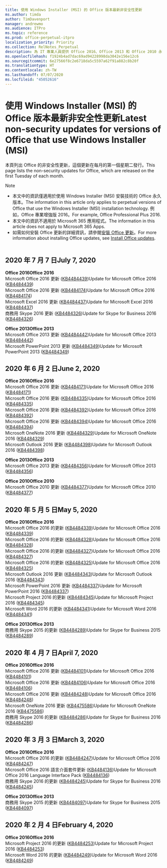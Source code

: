 ```yaml
---
title: 使用 Windows Installer (MSI) 的 Office 版本最新非安全性更新
ms.author: timda
author: TimDavenport
manager: andrewmo
ms.audience: ITPro
ms.topic: reference
ms.prod: office-perpetual-itpro
localization_priority: Priority
ms.collection: RelNotes_Perpetual
description: 為 IT 專業人員提供 Office 2016、Office 2013 和 Office 2010 永久版本的最新非安全性更新資訊連結
ms.openlocfilehash: f1924b4ad7dac69ad94228998da3042e156e12c6
ms.sourcegitcommit: 6e27566f8c2e6718da5c5597a62f91a882c8b20f
ms.translationtype: HT
ms.contentlocale: zh-TW
ms.lasthandoff: 07/07/2020
ms.locfileid: "45052616"
---
```

# <a name="latest-non-security-updates-for-versions-of-office-that-use-windows-installer-msi"></a><span data-ttu-id="88bf1-103">使用 Windows Installer (MSI) 的 Office 版本最新非安全性更新</span><span class="sxs-lookup"><span data-stu-id="88bf1-103">Latest non-security updates for versions of Office that use Windows Installer (MSI)</span></span>

<span data-ttu-id="88bf1-104">本頁列出 Office 的非安全性更新，這個更新在每月的第一個星期二發行。</span><span class="sxs-lookup"><span data-stu-id="88bf1-104">This page lists the non-security updates for Office, which are released on the first Tuesday of each month.</span></span>

> [!NOTE]
> - <span data-ttu-id="88bf1-105">本文中的資訊僅適用於使用 Windows Installer (MSI) 安裝技術的 Office 永久版本。</span><span class="sxs-lookup"><span data-stu-id="88bf1-105">The information in this article only applies to perpetual versions of Office that use the Windows Installer (MSI) installation technology.</span></span> <span data-ttu-id="88bf1-106">例如，Office 專業增強版 2016。</span><span class="sxs-lookup"><span data-stu-id="88bf1-106">For example, Office Professional Plus 2016.</span></span>
> - <span data-ttu-id="88bf1-107">本文中的資訊不適用於 Microsoft 365 應用程式。</span><span class="sxs-lookup"><span data-stu-id="88bf1-107">The information in this article does not apply to Microsoft 365 Apps.</span></span>
> - <span data-ttu-id="88bf1-108">如需如何安裝 Office 更新的詳細資訊，請參閱[安裝 Office 更新](https://support.office.com/article/2ab296f3-7f03-43a2-8e50-46de917611c5)。</span><span class="sxs-lookup"><span data-stu-id="88bf1-108">For more information about installing Office updates, see [Install Office updates](https://support.office.com/article/2ab296f3-7f03-43a2-8e50-46de917611c5).</span></span>
<br/><br/>

## <a name="july-7-2020"></a><span data-ttu-id="88bf1-109">2020 年 7 月 7 日</span><span class="sxs-lookup"><span data-stu-id="88bf1-109">July 7, 2020</span></span>

<span data-ttu-id="88bf1-110">**Office 2016**</span><span class="sxs-lookup"><span data-stu-id="88bf1-110">**Office 2016**</span></span><br/>
<span data-ttu-id="88bf1-111">Microsoft Office 2016 更新 ([KB4484439](https://support.microsoft.com/help/4484439))</span><span class="sxs-lookup"><span data-stu-id="88bf1-111">Update for Microsoft Office 2016 ([KB4484439](https://support.microsoft.com/help/4484439))</span></span><br/> <span data-ttu-id="88bf1-112">Microsoft Office 2016 更新 ([KB4484174](https://support.microsoft.com/help/4484174))</span><span class="sxs-lookup"><span data-stu-id="88bf1-112">Update for Microsoft Office 2016 ([KB4484174](https://support.microsoft.com/help/4484174))</span></span><br/> <span data-ttu-id="88bf1-113">Microsoft Excel 2016 更新 ([KB4484437](https://support.microsoft.com/help/4484437))</span><span class="sxs-lookup"><span data-stu-id="88bf1-113">Update for Microsoft Excel 2016 ([KB4484437](https://support.microsoft.com/help/4484437))</span></span><br/>
<span data-ttu-id="88bf1-114">商務用 Skype 2016 更新 ([KB4484326](https://support.microsoft.com/help/4484326))</span><span class="sxs-lookup"><span data-stu-id="88bf1-114">Update for Skype for Business 2016 ([KB4484326](https://support.microsoft.com/help/4484326))</span></span><br/> 

<span data-ttu-id="88bf1-115">**Office 2013**</span><span class="sxs-lookup"><span data-stu-id="88bf1-115">**Office 2013**</span></span><br/>
<span data-ttu-id="88bf1-116">Microsoft Office 2013 更新 ([KB4484442](https://support.microsoft.com/help/4484442))</span><span class="sxs-lookup"><span data-stu-id="88bf1-116">Update for Microsoft Office 2013 ([KB4484442](https://support.microsoft.com/help/4484442))</span></span><br/> <span data-ttu-id="88bf1-117">Microsoft PowerPoint 2013 更新 ([KB4484349](https://support.microsoft.com/help/4484349))</span><span class="sxs-lookup"><span data-stu-id="88bf1-117">Update for Microsoft PowerPoint 2013 ([KB4484349](https://support.microsoft.com/help/4484349))</span></span><br/> 


## <a name="june-2-2020"></a><span data-ttu-id="88bf1-118">2020 年 6 月 2 日</span><span class="sxs-lookup"><span data-stu-id="88bf1-118">June 2, 2020</span></span>

<span data-ttu-id="88bf1-119">**Office 2016**</span><span class="sxs-lookup"><span data-stu-id="88bf1-119">**Office 2016**</span></span><br/>
<span data-ttu-id="88bf1-120">Microsoft Office 2016 更新 ([KB4484171](https://support.microsoft.com/help/4484171))</span><span class="sxs-lookup"><span data-stu-id="88bf1-120">Update for Microsoft Office 2016 ([KB4484171](https://support.microsoft.com/help/4484171))</span></span><br/> <span data-ttu-id="88bf1-121">Microsoft Office 2016 更新 ([KB4484335](https://support.microsoft.com/help/4484335))</span><span class="sxs-lookup"><span data-stu-id="88bf1-121">Update for Microsoft Office 2016 ([KB4484335](https://support.microsoft.com/help/4484335))</span></span><br/> <span data-ttu-id="88bf1-122">Microsoft Office 2016 更新 ([KB4484392](https://support.microsoft.com/help/4484392))</span><span class="sxs-lookup"><span data-stu-id="88bf1-122">Update for Microsoft Office 2016 ([KB4484392](https://support.microsoft.com/help/4484392))</span></span><br/> <span data-ttu-id="88bf1-123">Microsoft Office 2016 更新 ([KB4484394](https://support.microsoft.com/help/4484394))</span><span class="sxs-lookup"><span data-stu-id="88bf1-123">Update for Microsoft Office 2016 ([KB4484394](https://support.microsoft.com/help/4484394))</span></span><br/> <span data-ttu-id="88bf1-124">Microsoft OneNote 2016 更新 ([KB4484329](https://support.microsoft.com/help/4484329))</span><span class="sxs-lookup"><span data-stu-id="88bf1-124">Update for Microsoft OneNote 2016 ([KB4484329](https://support.microsoft.com/help/4484329))</span></span><br/>
<span data-ttu-id="88bf1-125">Microsoft Outlook 2016 更新 ([KB4484398](https://support.microsoft.com/help/4484398))</span><span class="sxs-lookup"><span data-stu-id="88bf1-125">Update for Microsoft Outlook 2016 ([KB4484398](https://support.microsoft.com/help/4484398))</span></span><br/> 

<span data-ttu-id="88bf1-126">**Office 2013**</span><span class="sxs-lookup"><span data-stu-id="88bf1-126">**Office 2013**</span></span><br/>
<span data-ttu-id="88bf1-127">Microsoft Office 2013 更新 ([KB4484356](https://support.microsoft.com/help/4484356))</span><span class="sxs-lookup"><span data-stu-id="88bf1-127">Update for Microsoft Office 2013 ([KB4484356](https://support.microsoft.com/help/4484356))</span></span><br/> 

<span data-ttu-id="88bf1-128">**Office 2010**</span><span class="sxs-lookup"><span data-stu-id="88bf1-128">**Office 2010**</span></span><br/>
<span data-ttu-id="88bf1-129">Microsoft Office 2010 更新 ([KB4484377](https://support.microsoft.com/help/4484377))</span><span class="sxs-lookup"><span data-stu-id="88bf1-129">Update for Microsoft Office 2010 ([KB4484377](https://support.microsoft.com/help/4484377))</span></span><br/> 


## <a name="may-5-2020"></a><span data-ttu-id="88bf1-130">2020 年 5 月 5 日</span><span class="sxs-lookup"><span data-stu-id="88bf1-130">May 5, 2020</span></span>

<span data-ttu-id="88bf1-131">**Office 2016**</span><span class="sxs-lookup"><span data-stu-id="88bf1-131">**Office 2016**</span></span><br/>
<span data-ttu-id="88bf1-132">Microsoft Office 2016 的更新 ([KB4484339](https://support.microsoft.com/help/4484339))</span><span class="sxs-lookup"><span data-stu-id="88bf1-132">Update for Microsoft Office 2016 ([KB4484339](https://support.microsoft.com/help/4484339))</span></span><br/> <span data-ttu-id="88bf1-133">Microsoft Office 2016 的更新 ([KB4484328](https://support.microsoft.com/help/4484328))</span><span class="sxs-lookup"><span data-stu-id="88bf1-133">Update for Microsoft Office 2016 ([KB4484328](https://support.microsoft.com/help/4484328))</span></span><br/> <span data-ttu-id="88bf1-134">Microsoft Office 2016 的更新 ([KB4484327](https://support.microsoft.com/help/4484327))</span><span class="sxs-lookup"><span data-stu-id="88bf1-134">Update for Microsoft Office 2016 ([KB4484327](https://support.microsoft.com/help/4484327))</span></span><br/> <span data-ttu-id="88bf1-135">Microsoft Office 2016 的更新 ([KB4484325](https://support.microsoft.com/help/4484325))</span><span class="sxs-lookup"><span data-stu-id="88bf1-135">Update for Microsoft Office 2016 ([KB4484325](https://support.microsoft.com/help/4484325))</span></span><br/> <span data-ttu-id="88bf1-136">Microsoft Outlook 2016 更新 ([KB4484343](https://support.microsoft.com/help/4484343))</span><span class="sxs-lookup"><span data-stu-id="88bf1-136">Update for Microsoft Outlook 2016 ([KB4484343](https://support.microsoft.com/help/4484343))</span></span><br/> <span data-ttu-id="88bf1-137">Microsoft PowerPoint 2016 更新 ([KB4484337](https://support.microsoft.com/help/4484337))</span><span class="sxs-lookup"><span data-stu-id="88bf1-137">Update for Microsoft PowerPoint 2016 ([KB4484337](https://support.microsoft.com/help/4484337))</span></span><br/> <span data-ttu-id="88bf1-138">Microsoft Project 2016 的更新 ([KB4484345](https://support.microsoft.com/help/4484345))</span><span class="sxs-lookup"><span data-stu-id="88bf1-138">Update for Microsoft Project 2016 ([KB4484345](https://support.microsoft.com/help/4484345))</span></span><br/> <span data-ttu-id="88bf1-139">Microsoft Word 2016 的更新 ([KB4484341](https://support.microsoft.com/help/4484341))</span><span class="sxs-lookup"><span data-stu-id="88bf1-139">Update for Microsoft Word 2016 ([KB4484341](https://support.microsoft.com/help/4484341))</span></span><br/> 


<span data-ttu-id="88bf1-140">**Office 2013**</span><span class="sxs-lookup"><span data-stu-id="88bf1-140">**Office 2013**</span></span><br/>
<span data-ttu-id="88bf1-141">商務用 Skype 2015 的更新 ([KB4484289](https://support.microsoft.com/help/4484289))</span><span class="sxs-lookup"><span data-stu-id="88bf1-141">Update for Skype for Business 2015 ([KB4484289](https://support.microsoft.com/help/4484289))</span></span><br/>

## <a name="april-7-2020"></a><span data-ttu-id="88bf1-142">2020 年 4 月 7 日</span><span class="sxs-lookup"><span data-stu-id="88bf1-142">April 7, 2020</span></span>

<span data-ttu-id="88bf1-143">**Office 2016**</span><span class="sxs-lookup"><span data-stu-id="88bf1-143">**Office 2016**</span></span><br/>
<span data-ttu-id="88bf1-144">Microsoft Office 2016 更新 ([KB4484101](https://support.microsoft.com/help/4484101))</span><span class="sxs-lookup"><span data-stu-id="88bf1-144">Update for Microsoft Office 2016 ([KB4484101](https://support.microsoft.com/help/4484101))</span></span><br/>
<span data-ttu-id="88bf1-145">Microsoft Office 2016 更新 ([KB4484106](https://support.microsoft.com/help/4484106))</span><span class="sxs-lookup"><span data-stu-id="88bf1-145">Update for Microsoft Office 2016 ([KB4484106](https://support.microsoft.com/help/4484106))</span></span><br/>
<span data-ttu-id="88bf1-146">Microsoft Office 2016 更新 ([KB4484248](https://support.microsoft.com/help/4484248))</span><span class="sxs-lookup"><span data-stu-id="88bf1-146">Update for Microsoft Office 2016 ([KB4484248](https://support.microsoft.com/help/4484248))</span></span><br/>
<span data-ttu-id="88bf1-147">Microsoft OneNote 2016 更新 ([KB4475586](https://support.microsoft.com/help/4475586))</span><span class="sxs-lookup"><span data-stu-id="88bf1-147">Update for Microsoft OneNote 2016 ([KB4475586](https://support.microsoft.com/help/4475586))</span></span><br/>
<span data-ttu-id="88bf1-148">商務用 Skype 2016 的更新 ([KB4484286](https://support.microsoft.com/help/4484286))</span><span class="sxs-lookup"><span data-stu-id="88bf1-148">Update for Skype for Business 2016 ([KB4484286](https://support.microsoft.com/help/4484286))</span></span> <br/>


## <a name="march-3-2020"></a><span data-ttu-id="88bf1-149">2020 年 3 月 3 日</span><span class="sxs-lookup"><span data-stu-id="88bf1-149">March 3, 2020</span></span>

<span data-ttu-id="88bf1-150">**Office 2016**</span><span class="sxs-lookup"><span data-stu-id="88bf1-150">**Office 2016**</span></span><br/>
<span data-ttu-id="88bf1-151">Microsoft Office 2016 的更新 ([KB4484247](https://support.microsoft.com/help/4484247))</span><span class="sxs-lookup"><span data-stu-id="88bf1-151">Update for Microsoft Office 2016 ([KB4484247](https://support.microsoft.com/help/4484247))</span></span><br/> <span data-ttu-id="88bf1-152">Microsoft Office 2016 語言介面套件更新 ([KB4484136](https://support.microsoft.com/help/4484136))</span><span class="sxs-lookup"><span data-stu-id="88bf1-152">Update for Microsoft Office 2016 Language Interface Pack ([KB4484136](https://support.microsoft.com/help/4484136))</span></span><br/>
<span data-ttu-id="88bf1-153">商務用 Skype 2016 的更新 ([KB4484245](https://support.microsoft.com/help/4484245))</span><span class="sxs-lookup"><span data-stu-id="88bf1-153">Update for Skype for Business 2016 ([KB4484245](https://support.microsoft.com/help/4484245))</span></span> <br/>

<span data-ttu-id="88bf1-154">**Office 2013**</span><span class="sxs-lookup"><span data-stu-id="88bf1-154">**Office 2013**</span></span><br/>
<span data-ttu-id="88bf1-155">商務用 Skype 2015 的更新 ([KB4484097](https://support.microsoft.com/help/4484097))</span><span class="sxs-lookup"><span data-stu-id="88bf1-155">Update for Skype for Business 2015 ([KB4484097](https://support.microsoft.com/help/4484097))</span></span><br/>


## <a name="february-4-2020"></a><span data-ttu-id="88bf1-156">2020 年 2 月 4 日</span><span class="sxs-lookup"><span data-stu-id="88bf1-156">February 4, 2020</span></span>

<span data-ttu-id="88bf1-157">**Office 2016**</span><span class="sxs-lookup"><span data-stu-id="88bf1-157">**Office 2016**</span></span><br/>
<span data-ttu-id="88bf1-158">Microsoft Project 2016 的更新 ([KB4484253](https://support.microsoft.com/help/4484253))</span><span class="sxs-lookup"><span data-stu-id="88bf1-158">Update for Microsoft Project 2016 ([KB4484253](https://support.microsoft.com/help/4484253))</span></span> <br/>
<span data-ttu-id="88bf1-159">Microsoft Word 2016 的更新 ([KB4484249](https://support.microsoft.com/help/4484249))</span><span class="sxs-lookup"><span data-stu-id="88bf1-159">Update for Microsoft Word 2016 ([KB4484249](https://support.microsoft.com/help/4484249))</span></span> <br/>



